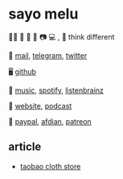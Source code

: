 # sayo melu

🏳️‍⚧️ 🍩 🎵 📖 📷 💻 , 💭 think different

💬 [mail](mailto:hi.sayo@outlook.com), [telegram](https://t.me/sayo_melu), [twitter](https://twitter.com/sayo_melu)

🖥 [github](https://github.com/sayo-melu)

🎈 [music](https://music.apple.com/profile/sayo_melu), [spotify](https://open.spotify.com/user/qnintpw1ar8z4wjs95m971lwq), [listenbrainz](https://listenbrainz.org/user/m94810)

📰 [website](asset/website.opml), [podcast](asset/podcast.opml)

💞 [paypal](https://paypal.me/p49302), [afdian](https://afdian.net/@sayomelu), [patreon](https://www.patreon.com/sayomelu)

## article

- [taobao cloth store](article/2021-10-04-taobao-cloth-store)
